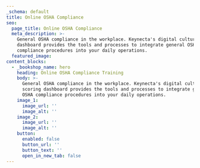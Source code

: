 ```yaml
---
_schema: default
title: Online OSHA Compliance
seo:
  page_title: Online OSHA Compliance
  meta_description: >-
    General OSHA compliance in the workplace. Keynecta's digital culture scoring
    dashboard provides the tools and processes to integrate general OSHA
    compliance procedures into your daily operations. 
  featured_image:
content_blocks:
  - _bookshop_name: hero
    heading: Online OSHA Compliance Training
    body: >-
      General OSHA compliance in the workplace. Keynecta's digital culture
      scoring dashboard provides the tools and processes to integrate general
      OSHA compliance procedures into your daily operations.
    image_1:
      image_url: ''
      image_alt: ''
    image_2:
      image_url: ''
      image_alt: ''
    button:
      enabled: false
      button_url: ''
      button_text: ''
      open_in_new_tab: false
---
```

